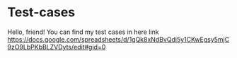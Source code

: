 # Test-cases

Hello, friend!
You can find my test cases in here link
https://docs.google.com/spreadsheets/d/1gQk8xNdBvQdi5y1CKwEgsy5mjC9zO9LbPKbBLZVDyts/edit#gid=0
